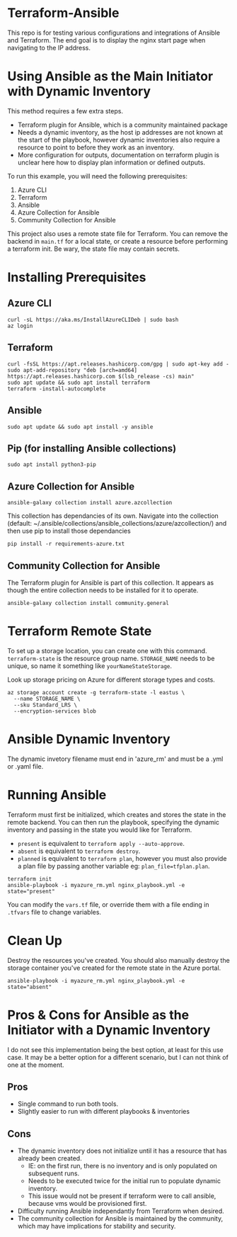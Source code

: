 # Terraform-Ansible
This repo is for testing various configurations and integrations of Ansible and Terraform. The end goal is to display the nginx start page when navigating to the IP address.

# Using Ansible as the Main Initiator with Dynamic Inventory
This method requires a few extra steps.
- Terraform plugin for Ansible, which is a community maintained package
- Needs a dynamic inventory, as the host ip addresses are not known at the start of the playbook, however dynamic inventories also require a resource to point to before they work as an inventory.
- More configuration for outputs, documentation on terraform plugin is unclear here how to display plan information or defined outputs.

To run this example, you will need the following prerequisites:

1. Azure CLI
2. Terraform
3. Ansible
4. Azure Collection for Ansible
5. Community Collection for Ansible

This project also uses a remote state file for Terraform. You can remove the backend in `main.tf` for a local state, or create a resource before performing a terraform init. Be wary, the state file may contain secrets. 

# Installing Prerequisites

## Azure CLI
```
curl -sL https://aka.ms/InstallAzureCLIDeb | sudo bash
az login
```

## Terraform
```
curl -fsSL https://apt.releases.hashicorp.com/gpg | sudo apt-key add -
sudo apt-add-repository "deb [arch=amd64] https://apt.releases.hashicorp.com $(lsb_release -cs) main"
sudo apt update && sudo apt install terraform
terraform -install-autocomplete
```

## Ansible
```
sudo apt update && sudo apt install -y ansible
```
## Pip (for installing Ansible collections)
```
sudo apt install python3-pip
```

## Azure Collection for Ansible
```
ansible-galaxy collection install azure.azcollection
```
This collection has dependancies of its own. Navigate into the collection (default: ~/.ansible/collections/ansible_collections/azure/azcollection/) and then use pip to install those dependancies
```
pip install -r requirements-azure.txt
```
## Community Collection for Ansible
The Terraform plugin for Ansible is part of this collection. It appears as though the entire collection needs to be installed for it to operate. 
```
ansible-galaxy collection install community.general
```

# Terraform Remote State

To set up a storage location, you can create one with this command. `terraform-state` is the resource group name. `STORAGE_NAME` needs to be unique, so name it something like `yourNameStateStorage`. 

Look up storage pricing on Azure for different storage types and costs.
```
az storage account create -g terraform-state -l eastus \
  --name STORAGE_NAME \
  --sku Standard_LRS \
  --encryption-services blob
```

# Ansible Dynamic Inventory
The dynamic invetory filename must end in 'azure_rm' and must be a .yml or .yaml file. 

# Running Ansible
Terraform must first be initialized, which creates and stores the state in the remote backend. You can then run the playbook, specifying the dynamic inventory and passing in the state you would like for Terraform. 

- `present` is equivalent to `terraform apply --auto-approve`.
- `absent` is equivalent to `terraform destroy`.
- `planned` is equivalent to `terraform plan`, however you must also provide a plan file by passing another variable eg: `plan_file=tfplan.plan`. 
```
terraform init
ansible-playbook -i myazure_rm.yml nginx_playbook.yml -e state="present"
```
You can modify the `vars.tf` file, or override them with a file ending in `.tfvars` file to change variables. 

# Clean Up
Destroy the resources you've created. You should also manually destroy the storage container you've created for the remote state in the Azure portal.
```
ansible-playbook -i myazure_rm.yml nginx_playbook.yml -e state="absent"
```


# Pros & Cons for Ansible as the Initiator with a Dynamic Inventory
I do not see this implementation being the best option, at least for this use case. It may be a better option for a different scenario, but I can not think of one at the moment.
## Pros
- Single command to run both tools. 
- Slightly easier to run with different playbooks & inventories

## Cons
- The dynamic inventory does not initialize until it has a resource that has already been created.
    - IE: on the first run, there is no inventory and is only populated on subsequent runs.
    - Needs to be executed twice for the initial run to populate dynamic inventory.
    - This issue would not be present if terraform were to call ansible, because vms would be provisioned first.
- Difficulty running Ansible independantly from Terraform when desired. 
- The community collection for Ansible is maintained by the community, which may have implications for stability and security. 
